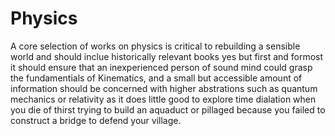 # Physics

A core selection of works on physics is critical to rebuilding a sensible world and should inclue historically relevant books yes but first and formost it should ensure that an inexperienced person of sound mind could grasp the fundamentials of Kinematics, and a small but accessible amount of information should be concerned with higher abstrations such as quantum mechanics or relativity as it does little good to explore time dialation when you die of thirst trying to build an aquaduct or pillaged because you failed to construct a bridge to defend your village. 